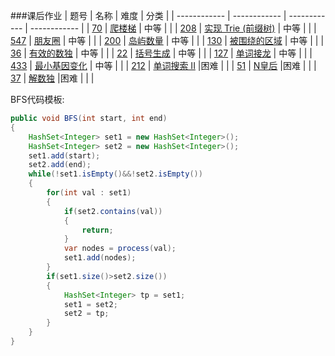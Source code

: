 ###课后作业
| 题号  | 名称  | 难度  | 分类  |
| ------------ | ------------ | ------------ | ------------ |
| [70](https://leetcode-cn.com/problems/climbing-stairs/)  | [爬楼梯](https://github.com/lswzzz/algorithm012/blob/master/Week_07/climbing-stairs.java)  | 中等  |   |
| [208](https://leetcode-cn.com/problems/implement-trie-prefix-tree/)  | [实现 Trie (前缀树)](https://github.com/lswzzz/algorithm012/blob/master/Week_07/implement-trie-prefix-tree.java)  | 中等  |   |
| [547](https://leetcode-cn.com/problems/friend-circles/)  | [朋友圈](https://github.com/lswzzz/algorithm012/blob/master/Week_07/friend-circles.java)  | 中等  |   |
| [200](https://leetcode-cn.com/problems/number-of-islands/)  | [岛屿数量](https://github.com/lswzzz/algorithm012/blob/master/Week_07/number-of-islands.java)  | 中等  |   |
| [130](https://leetcode-cn.com/problems/surrounded-regions/)  | [被围绕的区域](https://github.com/lswzzz/algorithm012/blob/master/Week_07/surrounded-regions.java)  | 中等  |   |
| [36](https://leetcode-cn.com/problems/valid-sudoku/)  | [有效的数独](https://github.com/lswzzz/algorithm012/blob/master/Week_07/valid-sudoku.java)  | 中等  |   |
| [22](https://leetcode-cn.com/problems/generate-parentheses/)  | [括号生成](https://github.com/lswzzz/algorithm012/blob/master/Week_07/generate-parentheses.java)  | 中等  |   |
| [127](https://leetcode-cn.com/problems/word-ladder/)  | [单词接龙](https://github.com/lswzzz/algorithm012/blob/master/Week_07/word-ladder.java)  | 中等  |   |
| [433](https://leetcode-cn.com/problems/minimum-genetic-mutation/)  | [最小基因变化](https://github.com/lswzzz/algorithm012/blob/master/Week_07/minimum-genetic-mutation.java)  | 中等   |   |
| [212](https://leetcode-cn.com/problems/word-search-ii/)  | [单词搜索 II](https://github.com/lswzzz/algorithm012/blob/master/Week_07/word-search-ii.java)  |困难   |   |
| [51](https://leetcode-cn.com/problems/n-queens/)  | [N皇后](https://github.com/lswzzz/algorithm012/blob/master/Week_07/n-queens.java)  |困难   |   |
| [37](https://leetcode-cn.com/problems/sudoku-solver/)  | [解数独](https://github.com/lswzzz/algorithm012/blob/master/Week_07/sudoku-solver.java)  |困难   |   |   |

BFS代码模板:
```java
public void BFS(int start, int end)
{
	HashSet<Integer> set1 = new HashSet<Integer>();
	HashSet<Integer> set2 = new HashSet<Integer>();
	set1.add(start);
	set2.add(end);
	while(!set1.isEmpty()&&!set2.isEmpty())
	{
		for(int val : set1)
		{
			if(set2.contains(val))
			{
				return;
			}
			var nodes = process(val);
			set1.add(nodes);
		}
		if(set1.size()>set2.size())
		{
			HashSet<Integer> tp = set1;
			set1 = set2;
			set2 = tp;
		}
	}
}
```

